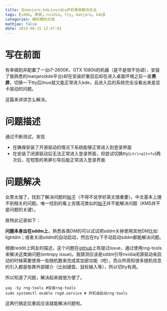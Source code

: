 ```yaml
---
title: 在manjaro-kde上nvidia开机黑屏解决办法
tags: [sddm, 黑屏, nvidia, tty, manjaro, kde]
categories: 瞎折腾的日常
mathjax: false
date: 2019-08-15 13:47:01
---
```


# 写在前面

有幸搞到并配置了一台i7-2600K、GTX 1080ti的机器（是不是很不协调），安装了我熟悉的manjaro(kde平台)却在安装好重启后却在进入桌面环境之前一直**黑屏**，切换一下tty后linux就又能正常进入kde，且进入后的系统完全没看出来是显卡驱动的问题。

这篇来讲讲怎么解决。

<!-- more -->

# 问题描述

通过不断测试，发现

- 在确保安装了开源驱动的情况下系统能够正常进入到登录界面
- 在安装了闭源驱动后无法正常进入登录界面，但尝试切换tty(`ctrl+alt+fx`)两次后，在短暂的黑屏引导后能正常进入登录界面

# 问题解决

女票太强了，找到了解决问题的[帖子](https://www.reddit.com/r/archlinux/comments/91p0dv/sddm_doesnt_show_up_unless_i_switch_ttys/)（不得不说学好英文很重要）。中文基本上搜不到相关的问题。唯一找到的看上去情况类似的[帖子](https://www.jianshu.com/p/694cd939e80e)并不能解决问题（KMS并不是问题的关键）。

故特此记录如下：

**问题本身出在sddm上**，熟悉各类DM的可以试试把sddm关掉使用其他DM比如lightdm；或者关闭sddm的自动启动，然后在tty下手动启动sddm都能解决问题。

根据reddit上网友的描述，这个问题在[github](https://github.com/sddm/sddm/issues/1036)上有提过issue，通过使用rng-tools来解决这类熵问题(entropy issue)。我猜测应该是sddm引导nvidia闭源驱动来启动的时候需要使用一些随机数来完成其加密功能（吧），而众所周知很多随机信息的引入都是依靠外部媒介（比如键盘、鼠标输入等），所以切tty有用。

所以知道了问题，解决起来就很方便了。

```shell
yay -Sy rng-tools #安装rng-tools
sudo systemctl enable rngd.service # 开机自启动rng-tools
```

这两行搞定后重启应该就能解决问题啦。

